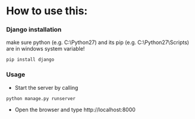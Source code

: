 # How to use this:

### Django installation

make sure python (e.g. C:\Python27\) and its pip (e.g. C:\Python27\Scripts) are in windows system variable!

```
pip install django
```

### Usage

- Start the server by calling 
```
python manage.py runserver
```

- Open the browser and type http://localhost:8000 
